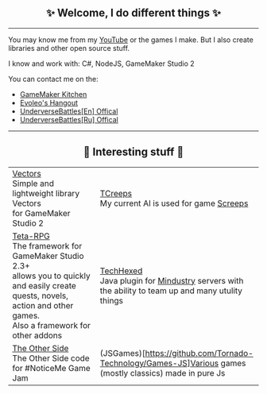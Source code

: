 <h2 align="center">✨ Welcome, I do different things ✨</h2>

---

You may know me from my [YouTube](https://www.youtube.com/channel/UCyycIj2oeDsGdrOhMpDI5VA) or the games I make. But I also create libraries and other open source stuff.

I know and work with: C#, NodeJS, GameMaker Studio 2

You can contact me on the: 
- [GameMaker Kitchen](https://discord.gg/8krYCqr) 
- [Evoleo's Hangout](https://discord.gg/WRsgumM2T6)
- [UnderverseBattles[En] Offical](https://discord.gg/2Nuas5NKj8)
- [UnderverseBattles[Ru] Offical](https://discord.gg/3GVTJWuPxa)
---

<h2 align="center">🐢 Interesting stuff 🐢</h2>

| | | 
|-|-|
|[Vectors](https://github.com/Tornado-Technology/Vectors)<br>Simple and lightweight library Vectors<br> for GameMaker Studio 2|[TCreeps](https://github.com/Tornado-Technology/TCreeps)<br>My current AI is used for game [Screeps](https://screeps.com/)|
|[Teta-RPG](https://github.com/Tornado-Technology/Teta-RPG)<br>The framework for GameMaker Studio 2.3+<br>allows you to quickly and easily create quests, novels, action and other games.<br>Also a framework for other addons|[TechHexed](https://github.com/Tornado-Technology/TechHexed)<br>Java plugin for [Mindustry](https://mindustrygame.github.io/) servers with the ability to team up and many utulity things|
|[The Other Side](https://github.com/Tornado-Technology/The-Other-Side)<br>The Other Side code for #NoticeMe Game Jam|(JSGames)[https://github.com/Tornado-Technology/Games-JS]Various games (mostly classics) made in pure Js|
